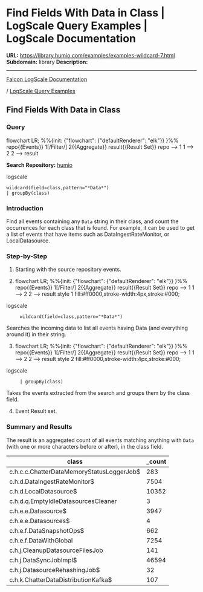 # Find Fields With Data in Class | LogScale Query Examples | LogScale Documentation

**URL:** https://library.humio.com/examples/examples-wildcard-7.html
**Subdomain:** library
**Description:** 

---

[Falcon LogScale Documentation](https://library.humio.com)

/ [LogScale Query Examples](examples.html)

## Find Fields With Data in Class

### Query

flowchart LR; %%{init: {"flowchart": {"defaultRenderer": "elk"}} }%% repo{{Events}} 1[/Filter/] 2{{Aggregate}} result{{Result Set}} repo --> 1 1 --> 2 2 --> result

**Search Repository:** [humio](https://library.humio.com/logscale-repo-schema/logscale-repo-schema-humio.html)

logscale
    
    
    wildcard(field=class,pattern="*Data*")
    | groupBy(class)

### Introduction

Find all events containing any `Data` string in their class, and count the occurrences for each class that is found. For example, it can be used to get a list of events that have items such as DataIngestRateMonitor, or LocalDatasource. 

### Step-by-Step

  1. Starting with the source repository events.

  2. flowchart LR; %%{init: {"flowchart": {"defaultRenderer": "elk"}} }%% repo{{Events}} 1[/Filter/] 2{{Aggregate}} result{{Result Set}} repo --> 1 1 --> 2 2 --> result style 1 fill:#ff0000,stroke-width:4px,stroke:#000;

logscale
         
         wildcard(field=class,pattern="*Data*")

Searches the incoming data to list all events having Data (and everything around it) in their string. 

  3. flowchart LR; %%{init: {"flowchart": {"defaultRenderer": "elk"}} }%% repo{{Events}} 1[/Filter/] 2{{Aggregate}} result{{Result Set}} repo --> 1 1 --> 2 2 --> result style 2 fill:#ff0000,stroke-width:4px,stroke:#000;

logscale
         
         | groupBy(class)

Takes the events extracted from the search and groups them by the class field. 

  4. Event Result set.




### Summary and Results

The result is an aggregated count of all events matching anything with `Data` (with one or more characters before or after), in the class field. 

class| _count  
---|---  
c.h.c.c.ChatterDataMemoryStatusLoggerJob$| 283  
c.h.d.DataIngestRateMonitor$| 7504  
c.h.d.LocalDatasource$| 10352  
c.h.d.q.EmptyIdleDatasourcesCleaner| 3  
c.h.e.e.Datasource$| 3947  
c.h.e.e.Datasources$| 4  
c.h.e.f.DataSnapshotOps$| 662  
c.h.e.f.DataWithGlobal| 7254  
c.h.j.CleanupDatasourceFilesJob| 141  
c.h.j.DataSyncJobImpl$| 46594  
c.h.j.DatasourceRehashingJob$| 32  
c.h.k.ChatterDataDistributionKafka$| 107
